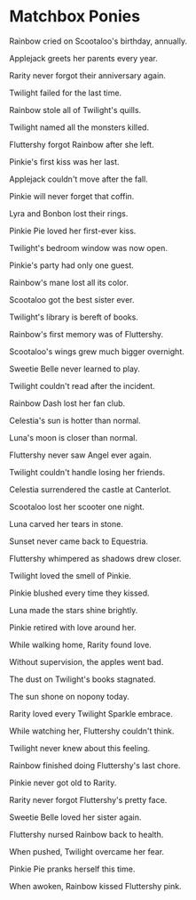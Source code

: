 # Matchbox Ponies

Rainbow cried on Scootaloo's birthday, annually.

Applejack greets her parents every year.

Rarity never forgot their anniversary again.

Twilight failed for the last time.

Rainbow stole all of Twilight's quills.

Twilight named all the monsters killed.

Fluttershy forgot Rainbow after she left.

Pinkie's first kiss was her last.

Applejack couldn't move after the fall.

Pinkie will never forget that coffin.

Lyra and Bonbon lost their rings.

Pinkie Pie loved her first-ever kiss.

Twilight's bedroom window was now open.

Pinkie's party had only one guest.

Rainbow's mane lost all its color.

Scootaloo got the best sister ever.

Twilight's library is bereft of books.

Rainbow's first memory was of Fluttershy.

Scootaloo's wings grew much bigger overnight.

Sweetie Belle never learned to play.

Twilight couldn't read after the incident.

Rainbow Dash lost her fan club.

Celestia's sun is hotter than normal.

Luna's moon is closer than normal.

Fluttershy never saw Angel ever again.

Twilight couldn't handle losing her friends.

Celestia surrendered the castle at Canterlot.

Scootaloo lost her scooter one night.

Luna carved her tears in stone.

Sunset never came back to Equestria.

Fluttershy whimpered as shadows drew closer.

Twilight loved the smell of Pinkie.

Pinkie blushed every time they kissed.

Luna made the stars shine brightly.

Pinkie retired with love around her.

While walking home, Rarity found love.

Without supervision, the apples went bad.

The dust on Twilight's books stagnated.

The sun shone on nopony today.

Rarity loved every Twilight Sparkle embrace.

While watching her, Fluttershy couldn't think.

Twilight never knew about this feeling.

Rainbow finished doing Fluttershy's last chore.

Pinkie never got old to Rarity.

Rarity never forgot Fluttershy's pretty face.

Sweetie Belle loved her sister again.

Fluttershy nursed Rainbow back to health.

When pushed, Twilight overcame her fear.

Pinkie Pie pranks herself this time.

When awoken, Rainbow kissed Fluttershy pink.

